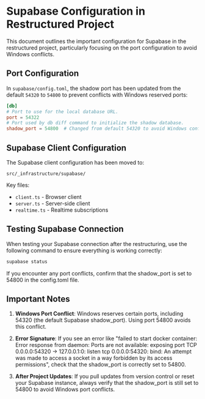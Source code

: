 # Supabase Configuration in Restructured Project

This document outlines the important configuration for Supabase in the restructured project, particularly focusing on the port configuration to avoid Windows conflicts.

## Port Configuration

In `supabase/config.toml`, the shadow port has been updated from the default `54320` to `54800` to prevent conflicts with Windows reserved ports:

```toml
[db]
# Port to use for the local database URL.
port = 54322
# Port used by db diff command to initialize the shadow database.
shadow_port = 54800  # Changed from default 54320 to avoid Windows conflicts
```

## Supabase Client Configuration

The Supabase client configuration has been moved to:

```
src/_infrastructure/supabase/
```

Key files:
- `client.ts` - Browser client
- `server.ts` - Server-side client
- `realtime.ts` - Realtime subscriptions

## Testing Supabase Connection

When testing your Supabase connection after the restructuring, use the following command to ensure everything is working correctly:

```bash
supabase status
```

If you encounter any port conflicts, confirm that the shadow_port is set to 54800 in the config.toml file.

## Important Notes

1. **Windows Port Conflict**: Windows reserves certain ports, including 54320 (the default Supabase shadow_port). Using port 54800 avoids this conflict.

2. **Error Signature**: If you see an error like "failed to start docker container: Error response from daemon: Ports are not available: exposing port TCP 0.0.0.0:54320 -> 127.0.0.1:0: listen tcp 0.0.0.0:54320: bind: An attempt was made to access a socket in a way forbidden by its access permissions", check that the shadow_port is correctly set to 54800.

3. **After Project Updates**: If you pull updates from version control or reset your Supabase instance, always verify that the shadow_port is still set to 54800 to avoid Windows port conflicts.
